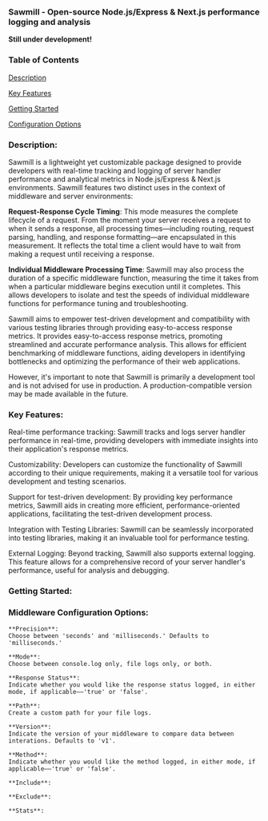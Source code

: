 ### Sawmill - Open-source Node.js/Express & Next.js performance logging and analysis
**Still under development!**

### **Table of Contents**


[Description]()

[Key Features]()

[Getting Started]()

[Configuration Options]()


### **Description**:

Sawmill is a lightweight yet customizable package designed to provide developers with real-time tracking and logging of server handler performance and analytical metrics in Node.js/Express & Next.js environments. Sawmill features two distinct uses in the context of middleware and server environments:

**Request-Response Cycle Timing**: This mode measures the complete lifecycle of a request. From the moment your server receives a request to when it sends a response, all processing times—including routing, request parsing, handling, and response formatting—are encapsulated in this measurement. It reflects the total time a client would have to wait from making a request until receiving a response.

**Individual Middleware Processing Time**: Sawmill may also process the duration of a specific middleware function, measuring the time it takes from when a particular middleware begins execution until it completes. This allows developers to isolate and test the speeds of individual middleware functions for performance tuning and troubleshooting. 

Sawmill aims to empower test-driven development and compatibility with various testing libraries through providing easy-to-access response metrics. It provides easy-to-access response metrics, promoting streamlined and accurate performance analysis. This allows for efficient benchmarking of middleware functions, aiding developers in identifying bottlenecks and optimizing the performance of their web applications. 

However, it's important to note that Sawmill is primarily a development tool and is not advised for use in production. A production-compatible version may be made available in the future.

### **Key Features**:
Real-time performance tracking: Sawmill tracks and logs server handler performance in real-time, providing developers with immediate insights into their application's response metrics.

Customizability: Developers can customize the functionality of Sawmill according to their unique requirements, making it a versatile tool for various development and testing scenarios.

Support for test-driven development: By providing key performance metrics, Sawmill aids in creating more efficient, performance-oriented applications, facilitating the test-driven development process.

Integration with Testing Libraries: Sawmill can be seamlessly incorporated into testing libraries, making it an invaluable tool for performance testing.

External Logging: Beyond tracking, Sawmill also supports external logging. This feature allows for a comprehensive record of your server handler's performance, useful for analysis and debugging.

### **Getting Started**:


### **Middleware Configuration Options**:

    **Precision**:
    Choose between 'seconds' and 'milliseconds.' Defaults to 'milliseconds.'

    **Mode**:
    Choose between console.log only, file logs only, or both.

    **Response Status**:
    Indicate whether you would like the response status logged, in either mode, if applicable——'true' or 'false'.

    **Path**:
    Create a custom path for your file logs.

    **Version**:
    Indicate the version of your middleware to compare data between interations. Defaults to 'v1'.

    **Method**:
    Indicate whether you would like the method logged, in either mode, if applicable——'true' or 'false'.

    **Include**:

    **Exclude**:

    **Stats**:
